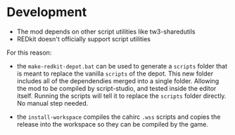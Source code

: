
# Development
- The mod depends on other script utilities like tw3-sharedutils
- REDkit doesn't officially support script utilities

For this reason:

- the `make-redkit-depot.bat` can be used to generate a `scripts`
folder that is meant to replace the vanilla `scripts` of the depot. This new
folder includes all of the dependendies merged into a single folder. Allowing the
mod to be compiled by script-studio, and tested inside the editor itself.
Running the scripts will tell it to replace the `scripts` folder directly. No manual
step needed.

- the `install-workspace` compiles the cahirc `.wss` scripts and copies the release into the workspace so they can be compiled by the game.